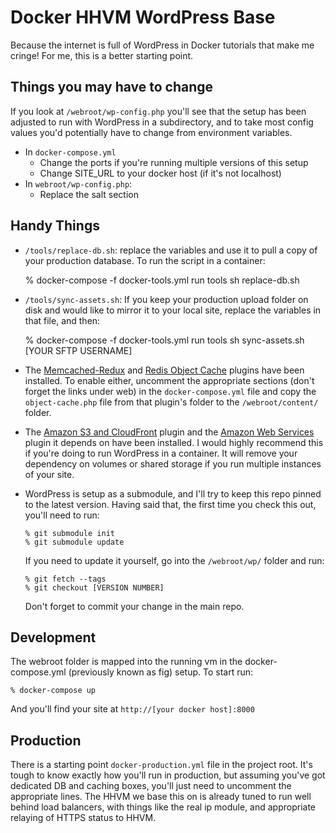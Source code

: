 Docker HHVM WordPress Base
==========================

Because the internet is full of WordPress in Docker tutorials that make me cringe! For me, this is a better starting point.

## Things you may have to change

If you look at `/webroot/wp-config.php` you'll see that the setup has been adjusted to run with WordPress
in a subdirectory, and to take most config values you'd potentially have to change
from environment variables. 

* In `docker-compose.yml`
  * Change the ports if you're running multiple versions of this setup
  * Change SITE_URL to your docker host (if it's not localhost)
* In `webroot/wp-config.php`:
  * Replace the salt section

## Handy Things

* `/tools/replace-db.sh`: replace the variables and use it to pull a copy of
your production database. To run the script in a container:

    % docker-compose -f docker-tools.yml run tools sh replace-db.sh

* `/tools/sync-assets.sh`: If you keep your production upload folder on disk and would like to mirror it to your local site, replace the variables in that file, and then:

    % docker-compose -f docker-tools.yml run tools sh sync-assets.sh [YOUR SFTP USERNAME]

* The [Memcached-Redux](https://wordpress.org/plugins/memcached-redux/) and [Redis Object Cache](https://wordpress.org/plugins/redis-cache/) plugins have been installed. To enable either, uncomment the appropriate sections (don't forget the links under web) in the `docker-compose.yml` file and copy the `object-cache.php` file from that plugin's folder to the `/webroot/content/` folder.

* The [Amazon S3 and CloudFront](https://wordpress.org/plugins/amazon-s3-and-cloudfront/) plugin and the [Amazon Web Services](https://wordpress.org/plugins/amazon-web-services/) plugin it depends on have been installed. I would highly recommend this if you're doing to run WordPress in a container. It will remove your dependency on volumes or shared storage if you run multiple instances of your site.

* WordPress is setup as a submodule, and I'll try to keep this repo pinned
to the latest version. Having said that, the first time you check this out, you'll need to run:

      % git submodule init
      % git submodule update

  If you need to update it yourself, go into the `/webroot/wp/` folder and run:

      % git fetch --tags
      % git checkout [VERSION NUMBER]

  Don't forget to commit your change in the main repo.




## Development

The webroot folder is mapped into the running vm in the docker-compose.yml (previously known as fig) setup. To start run:

    % docker-compose up

And you'll find your site at `http://[your docker host]:8000`

## Production

There is a starting point `docker-production.yml` file in the project root. It's tough to know exactly how you'll run in production, but assuming you've got dedicated DB and caching boxes, you'll just need to uncomment the appropriate lines. The HHVM we base this on is already tuned to run well behind load balancers, with things like the real ip module, and appropriate relaying of HTTPS status to HHVM.
